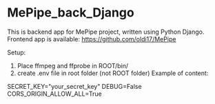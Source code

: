 # MePipe_back_Django
This is backend app for MePipe project, written using Python Django. 
Frontend app is available: https://github.com/oldi17/MePipe

Setup:
1. Place ffmpeg and ffprobe in ROOT/bin/
2. create .env file in root folder (not ROOT folder)
  Example of content:

  SECRET_KEY="your_secret_key"
  DEBUG=False
  CORS_ORIGIN_ALLOW_ALL=True
